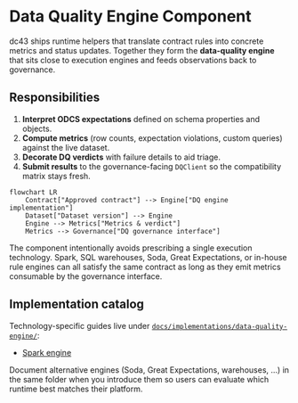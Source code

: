# Data Quality Engine Component

dc43 ships runtime helpers that translate contract rules into concrete
metrics and status updates. Together they form the **data-quality
engine** that sits close to execution engines and feeds observations back
to governance.

## Responsibilities

1. **Interpret ODCS expectations** defined on schema properties and
   objects.
2. **Compute metrics** (row counts, expectation violations, custom
   queries) against the live dataset.
3. **Decorate DQ verdicts** with failure details to aid triage.
4. **Submit results** to the governance-facing `DQClient` so the
   compatibility matrix stays fresh.

```mermaid
flowchart LR
    Contract["Approved contract"] --> Engine["DQ engine implementation"]
    Dataset["Dataset version"] --> Engine
    Engine --> Metrics["Metrics & verdict"]
    Metrics --> Governance["DQ governance interface"]
```

The component intentionally avoids prescribing a single execution
technology. Spark, SQL warehouses, Soda, Great Expectations, or in-house
rule engines can all satisfy the same contract as long as they emit
metrics consumable by the governance interface.

## Implementation catalog

Technology-specific guides live under
[`docs/implementations/data-quality-engine/`](implementations/data-quality-engine/):

- [Spark engine](implementations/data-quality-engine/spark.md)

Document alternative engines (Soda, Great Expectations, warehouses, ...)
in the same folder when you introduce them so users can evaluate which
runtime best matches their platform.
